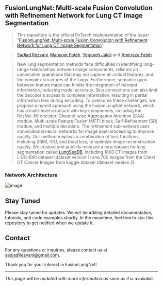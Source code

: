 FusionLungNet: Multi-scale Fusion Convolution with Refinement Network for Lung CT Image Segmentation
---
> This repository is the official PyTorch implementation of the paper "[FusionLungNet: Multi-scale Fusion Convolution with Refinement Network for Lung CT Image Segmentation](https://arxiv.org/pdf/2410.15812)"

> [Sadjad Rezvani](https://scholar.google.com/citations?user=jxn15pUAAAAJ&hl=en&oi=sra), [Mansoor Fateh](https://scholar.google.com/citations?user=ZHezeMIAAAAJ&hl=en&oi=ao), [Yeganeh Jalali](https://scholar.google.com/citations?user=v2yd2SUAAAAJ) and [Amirreza Fateh](https://scholar.google.com/citations?user=wjNokn4AAAAJ&hl=en&oi=ao)

> New lung segmentation methods face difficulties in identifying long-range relationships between image components, reliance on convolution operations that may not capture all critical features, and the complex structures of the lungs. Furthermore, semantic gaps between feature maps can hinder the integration of relevant information, reducing model accuracy. Skip connections can also limit the decoder's access to complete information, resulting in partial information loss during encoding. To overcome these challenges, we propose a hybrid approach using the FusionLungNet network, which has a multi-level structure with key components, including the ResNet-50 encoder, Channel-wise Aggregation Attention (CAA) module, Multi-scale Feature Fusion (MFF) block, Self-Refinement (SR) module, and multiple decoders. The refinement sub-network uses convolutional neural networks for image post-processing to improve quality. Our method employs a combination of loss functions, including SSIM, IOU, and focal loss, to optimize image reconstruction quality. We created and publicly released a new dataset for lung segmentation called [LungSegDB](https://github.com/sadjadrz/Lung-segmentation-dataset), including 1800 CT images from  LIDC-IDRI dataset (dataset version 1) and 700 images from the Chest CT Cancer Images from kaggle dataset (dataset version 2).

### Network Architecture
![image](https://github.com/user-attachments/assets/21a53fc1-5333-4ce3-bcf4-870e414ffe02)



## Stay Tuned
Please stay tuned for updates. We will be adding detailed documentation, tutorials, and code examples shortly. In the meantime, feel free to star this repository to get notified when we update it.

## Contact
For any questions or inquiries, please contact us at sadjadRezvani@gmail.com.

Thank you for your interest in FusionLungNet!

---

_This page will be updated with more information as soon as it is available._

